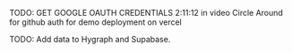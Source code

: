 TODO: GET GOOGLE OAUTH CREDENTIALS
    2:11:12 in video
        Circle Around for github auth for demo deployment on vercel

TODO: Add data to Hygraph and Supabase.